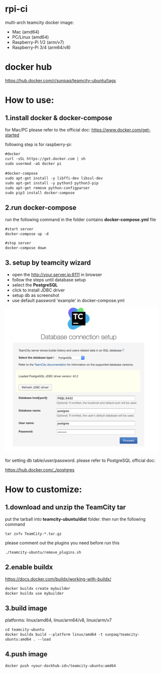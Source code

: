 # rpi-ci

multi-arch teamcity docker image:
- Mac (amd64)
- PC/Linux (amd64)
- Raspberry-Pi 1/2 (arm/v7)
- Raspberry-Pi 3/4 (arm64/v8)

# docker hub

https://hub.docker.com/r/sunpaq/teamcity-ubuntu/tags

# How to use:

## 1.install docker & docker-compose

for Mac/PC please refer to the official doc:
https://www.docker.com/get-started

following step is for raspberry-pi:

```
#docker
curl -sSL https://get.docker.com | sh
sudo usermod -aG docker pi

#docker-compose
sudo apt-get install -y libffi-dev libssl-dev
sudo apt-get install -y python3 python3-pip
sudo apt-get remove python-configparser
sudo pip3 install docker-compose
```

## 2.run docker-compose

run the following command in the folder contains **docker-compose.yml** file

```
#start server
docker-compose up -d
```

```
#stop server
docker-compose down
```

## 3. setup by teamcity wizard

- open the http://your.server.ip:8111 in browser
- follow the steps until database setup
- select the **PostgreSQL**
- click to install JDBC driver
- setup db as screenshot
- use default password 'example' in docker-compose.yml

![](/pics/psql-setup.png)

for setting db table/user/password.
please refer to PostgreSQL official doc:

https://hub.docker.com/_/postgres

# How to customize:

## 1.download and unzip the TeamCity tar

put the tarball into **teamcity-ubuntu/dist** folder. then run the following command
```
tar zxfv TeamCity-*.tar.gz
```

please comment out the plugins you need before run this
```
./teamcity-ubuntu/remove_plugins.sh
```

## 2.enable buildx

https://docs.docker.com/buildx/working-with-buildx/

```
docker buildx create mybuilder
docker buildx use mybuilder
```

## 3.build image

platforms: linux/amd64, linux/arm64/v8, linux/arm/v7

```
cd teamcity-ubuntu
docker buildx build --platform linux/amd64 -t sunpaq/teamcity-ubuntu:amd64 . --load
```

## 4.push image

```
docker push <your-dockhub-id>/teamcity-ubuntu:amd64
```
